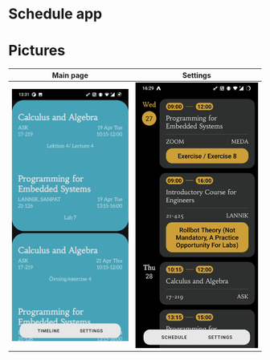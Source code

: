 
# Schedule app

# Pictures
Main page                  |  Settings
:-------------------------:|:-------------------------:
![Main Page](/images/scheduleView.jpg)  |  ![TimeLine](/images/TimeLineLayout.jpg)


